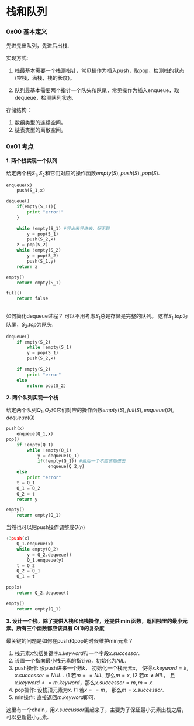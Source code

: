 # 栈和队列



### 0x00 基本定义

先进先出队列，先进后出栈. 



实现方式:

1.  栈最基本需要一个栈顶指针，常见操作为插入push，取pop，检测栈的状态(空栈，满栈，栈的长度)。

2.  队列最基本需要两个指针一个队头和队尾，常见操作为插入enqueue，取dequeue，检测队列状态. 



存储结构：

1. 数组类型的连续空间。
2. 链表类型的离散空间。



### 0x01 考点



**1. 两个栈实现一个队列**

给定两个栈$S_1,S_2$和它们对应的操作函数$empty(S),push(S),pop(S)$.

```python
enqueue(x)
	push(S_1,x)

dequeue()
	if(empty(S_1)){
        print "error!"
    }
    
	while !empty(S_1) #导出来导进去，好无聊
    	y = pop(S_1)
        push(S_2,x)
	z = pop(S_2)
    while !empty(S_2)
    	y = pop(S_2)
        push(S_1,y)
    return z

empty()
	return empty(S_1)

full()
	return false
	
```

如何简化dequeue过程？ 可以不用考虑$S_1$总是存储是完整的队列。 这样$S_1.top$为队尾，$S_2.top$为队头. 

```python
dequeue()
	if empty(S_2)
        while !empty(S_1) 
    	y = pop(S_1)
        push(S_2,x)
    
    if empty(S_2)
    	print "error"
    else
    	return pop(S_2)
```





**2. 两个队列实现一个栈**

给定两个队列$Q_1,Q_2$和它们对应的操作函数$empty(S),full(S),enqueue(Q),dequeue(Q)$

```python
push(x)
	enqueue(Q_1,x)
pop()
	if !empty(Q_1)
        while !empty(Q_1) 
            y = dequeue(Q_1)
            if(!empty(Q_1)) #最后一个不应该插进去
                enqueue(Q_2,y)       
    else 
    	print "error"
    t = Q_1
    Q_1 = Q_2
    Q_2 = t
    return y

empty()
	return empty(Q_1)
```

当然也可以把push操作调整成$O(n)$

```python
+3push(x)
	Q_1.enqueue(x)
    while empty(Q_2)
    	y = Q_2.dequeue()
    	Q_1.enqueue(y)
    t = Q_2
    Q_2 = Q_1
    Q_1 = t
    
pop(x)
	return Q_2.dequeue()

empty()
	return empty(Q_1)
```



**3. 设计一个栈，除了提供入栈和出栈操作，还提供 min 函数，返回栈里的最小元素。所有三个函数都应该具有 O(1)的复杂度**

最关键的问题是如何在push和pop的时候维护min元素？

1. 栈元素$x$包括关键字$x.keyword$和一个字段$x.successor$.  
2. 设置一个指向最小栈元素的指针$m$，初始化为$NIL$.
3. push操作: 设push进来一个数$k$， 初始化一个栈元素$x$， 使得$x.keyword = k, x.successor = NUL$ . (1 若$m == NIL$, 那么$m = x$, (2 若$m \neq NIL$， 且$x.keyword <= m.keyword$，那么$x.successor = m, m = x$.
4. pop操作: 设栈顶元素为$x$. (1 若$x == m$， 那么$m = x.successor$. 
5. min操作: 直接返回$m.keyword$即可. 

这里有一个chain，用$x.succussor$围起来了，主要为了保证最小元素出栈之后，可以更新最小元素. 

